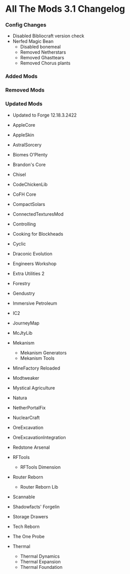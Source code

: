 # All The Mods 3.1 Changelog


### Config Changes
- Disabled Bibliocraft version check
- Nerfed Magic Bean
  - Disabled bonemeal
  - Removed Netherstars
  - Removed Ghasttears
  - Removed Chorus plants


### Added Mods


### Removed Mods



### Updated Mods

- Updated to Forge 12.18.3.2422

- AppleCore
- AppleSkin
- AstralSorcery
- Biomes O'Plenty
- Brandon's Core
- Chisel
- CodeChickenLib
- CoFH Core
- CompactSolars
- ConnectedTexturesMod
- Controlling
- Cooking for Blockheads
- Cyclic
- Draconic Evolution
- Engineers Workshop
- Extra Utilities 2
- Forestry
- Gendustry
- Immersive Petroleum
- IC2
- JourneyMap
- McJtyLib
- Mekanism
  - Mekanism Generators
  - Mekanism Tools
- MineFactory Reloaded
- Modtweaker
- Mystical Agriculture
- Natura
- NetherPortalFix
- NuclearCraft
- OreExcavation
- OreExcavationIntegration
- Redstone Arsenal
- RFTools
  - RFTools Dimension
- Router Reborn
  - Router Reborn Lib
- Scannable
- Shadowfacts' Forgelin
- Storage Drawers
- Tech Reborn
- The One Probe
- Thermal
  - Thermal Dynamics 
  - Thermal Expansion
  - Thermal Foundation

